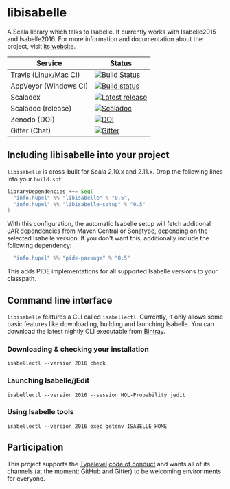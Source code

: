 # libisabelle

A Scala library which talks to Isabelle.
It currently works with Isabelle2015 and Isabelle2016.
For more information and documentation about the project, visit [its website](http://lars.hupel.info/libisabelle/).

| Service                   | Status |
| ------------------------- | ------ |
| Travis (Linux/Mac CI)     | [![Build Status](https://travis-ci.org/larsrh/libisabelle.svg?branch=master)](https://travis-ci.org/larsrh/libisabelle) |
| AppVeyor (Windows CI)     | [![Build status](https://ci.appveyor.com/api/projects/status/uuafgv21ragvoqei/branch/master?svg=true)](https://ci.appveyor.com/project/larsrh/libisabelle/branch/master) |
| Scaladex                  | [![Latest release](https://index.scala-lang.org/larsrh/libisabelle/libisabelle/latest.svg?color=orange)](https://index.scala-lang.org/larsrh/libisabelle) |
| Scaladoc (release)        | [![Scaladoc](http://javadoc-badge.appspot.com/info.hupel/libisabelle-docs_2.11.svg?label=scaladoc)](http://javadoc-badge.appspot.com/info.hupel/libisabelle-docs_2.11) |
| Zenodo (DOI)              | [![DOI](https://zenodo.org/badge/3836/larsrh/libisabelle.svg)](https://zenodo.org/badge/latestdoi/3836/larsrh/libisabelle) |
| Gitter (Chat)             | [![Gitter](https://badges.gitter.im/Join%20Chat.svg)](https://gitter.im/larsrh/libisabelle) |


## Including libisabelle into your project

`libisabelle` is cross-built for Scala 2.10.x and 2.11.x.
Drop the following lines into your `build.sbt`:

```scala
libraryDependencies ++= Seq(
  "info.hupel" %% "libisabelle" % "0.5",
  "info.hupel" %% "libisabelle-setup" % "0.5"
)
```

With this configuration, the automatic Isabelle setup will fetch additional JAR dependencies from Maven Central or Sonatype, depending on the selected Isabelle version.
If you don't want this, additionally include the following dependency:

```scala
  "info.hupel" %% "pide-package" % "0.5"
```

This adds PIDE implementations for all supported Isabelle versions to your classpath.


## Command line interface

`libisabelle` features a CLI called `isabellectl`.
Currently, it only allows some basic features like downloading, building and launching Isabelle.
You can download the latest nightly CLI executable from [Bintray](https://bintray.com/larsrh/libisabelle/isabellectl/nightly).


### Downloading & checking your installation

```
isabellectl --version 2016 check
```


### Launching Isabelle/jEdit

```
isabellectl --version 2016 --session HOL-Probability jedit
```


### Using Isabelle tools

```
isabellectl --version 2016 exec getenv ISABELLE_HOME
```


## Participation

This project supports the [Typelevel][typelevel] [code of conduct][codeofconduct] and wants all of its channels (at the moment: GitHub and Gitter) to be welcoming environments for everyone.

[typelevel]: http://typelevel.org/
[codeofconduct]: http://typelevel.org/conduct.html
